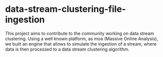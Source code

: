 # data-stream-clustering-file-ingestion
This project aims to contribute to the community working on data stream clustering. Using a well known platform, as moa (Massive Online Analysis), we built an engine that allows to simulate the ingestion of a stream, where data is then processed to a data stream clustering algorithm.
